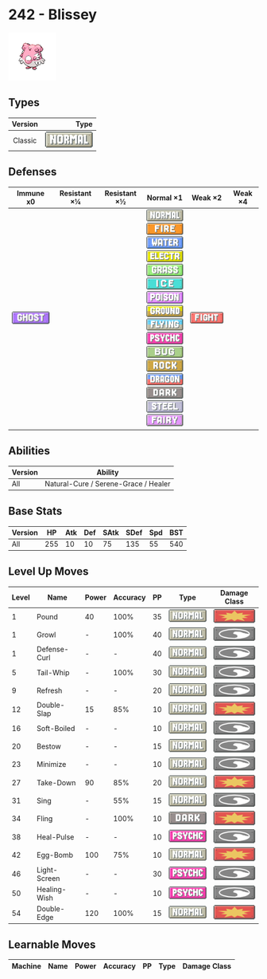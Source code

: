 # 242 - Blissey

![blissey](../img/pokemon/242.png)

## Types

| Version | Type                               |
| :-----: | ---------------------------------: |
| Classic | ![normal](../img/types/normal.png) |

## Defenses

| Immune x0                        | Resistant ×¼ | Resistant ×½ | Normal ×1                                                                                                                                                                                                                                                                                                                                                                                                                                                                                                                                                                                                         | Weak ×2                                | Weak ×4 |
| -------------------------------- | ------------ | ------------ | ----------------------------------------------------------------------------------------------------------------------------------------------------------------------------------------------------------------------------------------------------------------------------------------------------------------------------------------------------------------------------------------------------------------------------------------------------------------------------------------------------------------------------------------------------------------------------------------------------------------- | -------------------------------------- | ------- |
| ![ghost](../img/types/ghost.png) |              |              | ![normal](../img/types/normal.png)<br/>![fire](../img/types/fire.png)<br/>![water](../img/types/water.png)<br/>![electric](../img/types/electric.png)<br/>![grass](../img/types/grass.png)<br/>![ice](../img/types/ice.png)<br/>![poison](../img/types/poison.png)<br/>![ground](../img/types/ground.png)<br/>![flying](../img/types/flying.png)<br/>![psychic](../img/types/psychic.png)<br/>![bug](../img/types/bug.png)<br/>![rock](../img/types/rock.png)<br/>![dragon](../img/types/dragon.png)<br/>![dark](../img/types/dark.png)<br/>![steel](../img/types/steel.png)<br/>![fairy](../img/types/fairy.png) | ![fighting](../img/types/fighting.png) |         |

## Abilities

| Version | Ability                              |
| ------- | ------------------------------------ |
| All     | Natural-Cure / Serene-Grace / Healer |

## Base Stats

| Version | HP  | Atk | Def | SAtk | SDef | Spd | BST |
| ------- | --- | --- | --- | ---- | ---- | --- | --- |
| All     | 255 | 10  | 10  | 75   | 135  | 55  | 540 |

## Level Up Moves

| Level | Name         | Power | Accuracy | PP | Type                                 | Damage Class                           |
| ----- | ------------ | ----- | -------- | -- | ------------------------------------ | -------------------------------------- |
| 1     | Pound        | 40    | 100%     | 35 | ![normal](../img/types/normal.png)   | ![physical](../img/types/physical.png) |
| 1     | Growl        | -     | 100%     | 40 | ![normal](../img/types/normal.png)   | ![status](../img/types/status.png)     |
| 1     | Defense-Curl | -     | -        | 40 | ![normal](../img/types/normal.png)   | ![status](../img/types/status.png)     |
| 5     | Tail-Whip    | -     | 100%     | 30 | ![normal](../img/types/normal.png)   | ![status](../img/types/status.png)     |
| 9     | Refresh      | -     | -        | 20 | ![normal](../img/types/normal.png)   | ![status](../img/types/status.png)     |
| 12    | Double-Slap  | 15    | 85%      | 10 | ![normal](../img/types/normal.png)   | ![physical](../img/types/physical.png) |
| 16    | Soft-Boiled  | -     | -        | 10 | ![normal](../img/types/normal.png)   | ![status](../img/types/status.png)     |
| 20    | Bestow       | -     | -        | 15 | ![normal](../img/types/normal.png)   | ![status](../img/types/status.png)     |
| 23    | Minimize     | -     | -        | 10 | ![normal](../img/types/normal.png)   | ![status](../img/types/status.png)     |
| 27    | Take-Down    | 90    | 85%      | 20 | ![normal](../img/types/normal.png)   | ![physical](../img/types/physical.png) |
| 31    | Sing         | -     | 55%      | 15 | ![normal](../img/types/normal.png)   | ![status](../img/types/status.png)     |
| 34    | Fling        | -     | 100%     | 10 | ![dark](../img/types/dark.png)       | ![physical](../img/types/physical.png) |
| 38    | Heal-Pulse   | -     | -        | 10 | ![psychic](../img/types/psychic.png) | ![status](../img/types/status.png)     |
| 42    | Egg-Bomb     | 100   | 75%      | 10 | ![normal](../img/types/normal.png)   | ![physical](../img/types/physical.png) |
| 46    | Light-Screen | -     | -        | 30 | ![psychic](../img/types/psychic.png) | ![status](../img/types/status.png)     |
| 50    | Healing-Wish | -     | -        | 10 | ![psychic](../img/types/psychic.png) | ![status](../img/types/status.png)     |
| 54    | Double-Edge  | 120   | 100%     | 15 | ![normal](../img/types/normal.png)   | ![physical](../img/types/physical.png) |

## Learnable Moves

| Machine | Name | Power | Accuracy | PP | Type | Damage Class |
| ------- | ---- | ----- | -------- | -- | ---- | ------------ |